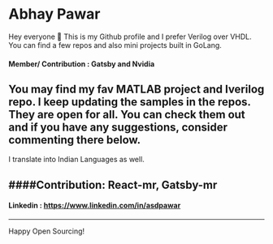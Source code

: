 # Abhay Pawar
Hey everyone 👋 This is my Github profile and I prefer Verilog over VHDL.
You can find a few repos and also mini projects built in GoLang.
#### Member/ Contribution : Gatsby and Nvidia
You may find my fav MATLAB project and Iverilog repo. I keep updating the samples in the repos. They are open for all. You can check them out and if you have any suggestions, consider commenting there below.
----
I translate into Indian Languages as well.

####Contribution: React-mr, Gatsby-mr
----
#### Linkedin : https://www.linkedin.com/in/asdpawar

----
Happy Open Sourcing!
